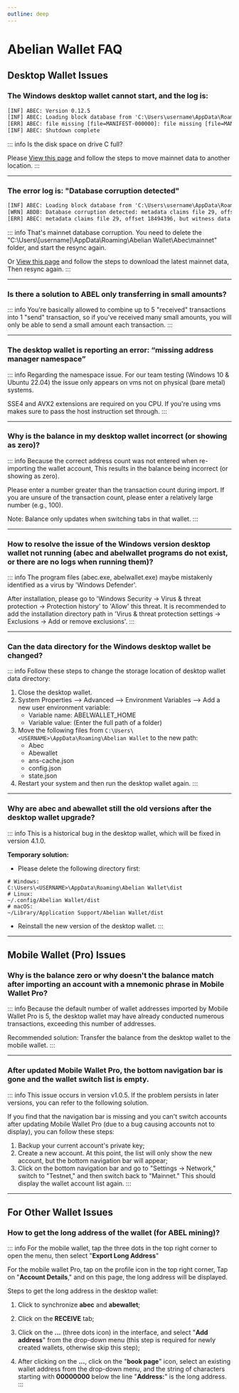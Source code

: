 ```yaml
---
outline: deep
---
```


# Abelian Wallet FAQ

## Desktop Wallet Issues

### <Badge type="warning" text="QUESTION" /> The Windows desktop wallet cannot start, and the log is:
```txt
[INF] ABEC: Version 0.12.5
[INF] ABEC: Loading block database from 'C:\Users\username\AppData\Roaming\Abelian Wallet\Abec\mainnet\blocks_ffldb'
[ERR] ABEC: file missing [file=MANIFEST-000000]: file missing [file=MANIFEST-000000]
[INF] ABEC: Shutdown complete
```

::: info <Badge type="tip" text="ANSWER" />
Is the disk space on drive C full?

Please [View this page](/faq/software-issues/fullnode.html#how-to-move-mainnet-data-to-another-location) and follow the steps to move mainnet data to another location.
:::

---

### <Badge type="warning" text="QUESTION" /> The error log is: "Database corruption detected"
```txt
[INF] ABEC: Loading block database from 'C:\Users\username\AppData\Roaming\Abelian Wallet\Abec\mainnet\blocks_ffldb'
[WRN] ABDB: Database corruption detected: metadata claims file 29, offset 18494396, but witness data is at file 0, offset 0
[ERR] ABEC: metadata claims file 29, offset 18494396, but witness data is at file 0, offset 0
```

::: info <Badge type="tip" text="ANSWER" />
That's mainnet database corruption. You need to delete the "C:\Users\\[username]\AppData\Roaming\Abelian Wallet\Abec\mainnet" folder, and start the resync again.

Or [View this page](/downloads/mainnet-db) and follow the steps to download the latest mainnet data, Then resync again.
:::

---

### <Badge type="warning" text="QUESTION" /> Is there a solution to ABEL only transferring in small amounts?

::: info <Badge type="tip" text="ANSWER" />
You're basically allowed to combine up to 5 "received" transactions into 1 "send" transaction, so if you've received many small amounts, you will only be able to send a small amount each transaction.
:::

---

### <Badge type="warning" text="QUESTION" /> The desktop wallet is reporting an error: “missing address manager namespace”

::: info <Badge type="tip" text="ANSWER" />
Regarding the namespace issue. For our team testing (Windows 10 & Ubuntu 22.04) the issue only appears on vms not on physical (bare metal) systems.

SSE4 and AVX2 extensions are required on you CPU. If you're using vms makes sure to pass the host instruction set through. 
:::

---

### <Badge type="warning" text="QUESTION" /> Why is the balance in my desktop wallet incorrect (or showing as zero)?

::: info <Badge type="tip" text="ANSWER" />
Because the correct address count was not entered when re-importing the wallet account, This results in the balance being incorrect (or showing as zero).

Please enter a number greater than the transaction count during import. If you are unsure of the transaction count, please enter a relatively large number (e.g., 100).

Note: Balance only updates when switching tabs in that wallet.
:::

---

### <Badge type="warning" text="QUESTION" /> How to resolve the issue of the Windows version desktop wallet not running (abec and abelwallet programs do not exist, or there are no logs when running them)?

::: info <Badge type="tip" text="ANSWER" />
The program files (abec.exe, abelwallet.exe) maybe mistakenly identified as a virus by 'Windows Defender'.

After installation, please go to 'Windows Security -> Virus & threat protection -> Protection history' to 'Allow' this threat. It is recommended to add the installation directory path in 'Virus & threat protection settings -> Exclusions -> Add or remove exclusions'.
:::

---

### <Badge type="warning" text="QUESTION" /> Can the data directory for the Windows desktop wallet be changed?

::: info <Badge type="tip" text="ANSWER" />
Follow these steps to change the storage location of desktop wallet data directory:

1. Close the desktop wallet.
2. System Properties --> Advanced --> Environment Variables --> Add a new user environment variable:
    - Variable name: ABELWALLET_HOME
    - Variable value: (Enter the full path of a folder)
3. Move the following files from `C:\Users\<USERNAME>\AppData\Roaming\Abelian Wallet` to the new path:
    - Abec
    - Abewallet
    - ans-cache.json
    - config.json
    - state.json
4. Restart your system and then run the desktop wallet again.
:::

---

### <Badge type="warning" text="QUESTION" /> Why are abec and abewallet still the old versions after the desktop wallet upgrade?

::: info <Badge type="tip" text="ANSWER" />
This is a historical bug in the desktop wallet, which will be fixed in version 4.1.0.

**Temporary solution:**

- Please delete the following directory first:

```
# Windows:
C:\Users\<USERNAME>\AppData\Roaming\Abelian Wallet\dist
# Linux:
~/.config/Abelian Wallet/dist
# macOS:
~/Library/Application Support/Abelian Wallet/dist
```

- Reinstall the new version of the desktop wallet.
:::

---

## Mobile Wallet (Pro) Issues

### <Badge type="warning" text="QUESTION" /> Why is the balance zero or why doesn't the balance match after importing an account with a mnemonic phrase in Mobile Wallet Pro?

::: info <Badge type="tip" text="ANSWER" />
Because the default number of wallet addresses imported by Mobile Wallet Pro is 5, the desktop wallet may have already conducted numerous transactions, exceeding this number of addresses.

Recommended solution: Transfer the balance from the desktop wallet to the mobile wallet.
:::

---

### <Badge type="warning" text="QUESTION" /> After updated Mobile Wallet Pro, the bottom navigation bar is gone and the wallet switch list is empty.

::: info <Badge type="tip" text="ANSWER" />
This issue occurs in version v1.0.5. If the problem persists in later versions, you can refer to the following solution.

If you find that the navigation bar is missing and you can't switch accounts after updating Mobile Wallet Pro (due to a bug causing accounts not to display), you can follow these steps:

1. Backup your current account's private key;
2. Create a new account. At this point, the list will only show the new account, but the bottom navigation bar will appear;
3. Click on the bottom navigation bar and go to "Settings -> Network," switch to "Testnet," and then switch back to "Mainnet." This should display the wallet account list again.
:::

---

## For Other Wallet Issues

### <Badge type="warning" text="QUESTION" /> How to get the long address of the wallet (for ABEL mining)?

::: info <Badge type="tip" text="ANSWER" />
For the mobile wallet, tap the three dots in the top right corner to open the menu, then select "**Export Long Address**"

For the mobile wallet Pro, tap on the profile icon in the top right corner, Tap on "**Account Details**," and on this page, the long address will be displayed.

Steps to get the long address in the desktop wallet:

1. Click to synchronize **abec** and **abewallet**;

2. Click on the **RECEIVE** tab;

3. Click on the **...** (three dots icon) in the interface, and select "**Add address**" from the drop-down menu (this step is required for newly created wallets, otherwise skip this step);

4. After clicking on the **...**, click on the "**book page**" icon, select an existing wallet address from the drop-down menu, and the string of characters starting with **00000000** below the line "**Address:**" is the long address.
:::